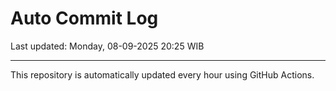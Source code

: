 # Auto Commit Log

Last updated: Monday, 08-09-2025 20:25 WIB

---

This repository is automatically updated every hour using GitHub Actions.
